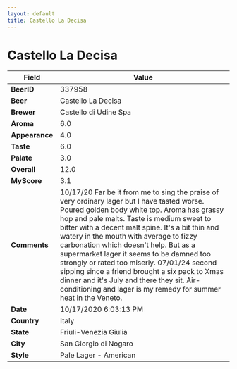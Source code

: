 ```yaml
---
layout: default
title: Castello La Decisa
---
```


# Castello La Decisa

| Field         | Value     |
|---------------|-----------|
| **BeerID** | 337958 |
| **Beer** | Castello La Decisa |
| **Brewer** | Castello di Udine Spa |
| **Aroma** | 6.0 |
| **Appearance** | 4.0 |
| **Taste** | 6.0 |
| **Palate** | 3.0 |
| **Overall** | 12.0 |
| **MyScore** | 3.1 |
| **Comments** | 10/17/20 Far be it from me to sing the praise of very ordinary  lager but I  have tasted worse. Poured golden body white top.  Aroma has grassy hop and pale malts. Taste is medium sweet to bitter with a decent malt spine. It's a bit thin and watery in the mouth with average to fizzy carbonation which doesn't help. But as a supermarket lager it seems to be damned too strongly or rated too miserly. 07/01/24 second sipping since a friend brought a six pack to Xmas dinner and it's July and there they sit. Air-conditioning and lager is my remedy for summer heat in the Veneto.  |
| **Date** | 10/17/2020 6:03:13 PM |
| **Country** | Italy |
| **State** | Friuli-Venezia Giulia |
| **City** | San Giorgio di Nogaro |
| **Style** | Pale Lager - American |
